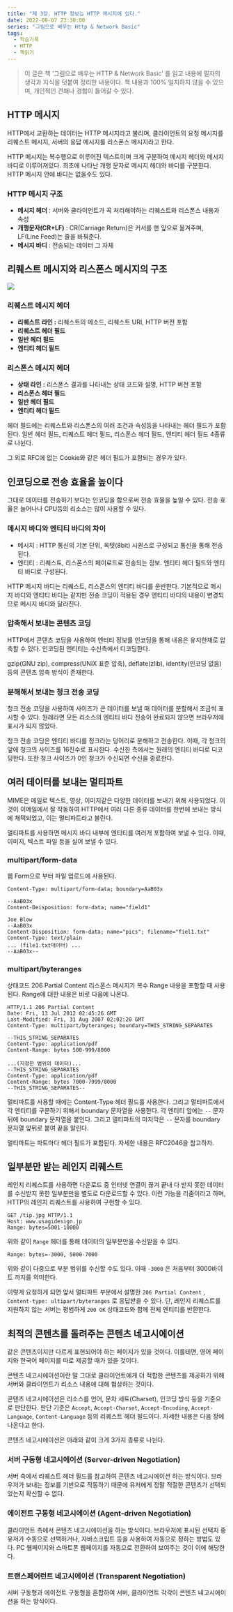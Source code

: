 ```yaml
---
title: "제 3장. HTTP 정보는 HTTP 메시지에 있다."
date: 2022-08-07 23:30:00
series: "그림으로 배우는 Http & Network Basic"
tags:
  - 학습기록
  - HTTP
  - 책읽기
---
```


> 이 글은 책 ‘그림으로 배우는 HTTP & Network Basic’ 를 읽고 내용에 필자의 생각과 지식을 덧붙여 정리한 내용이다. 책 내용과 100% 일치하지 않을 수 있으며, 개인적인 견해나 경험이 들어갈 수 있다.

## HTTP 메시지

HTTP에서 교환하는 데이터는 HTTP 메시지라고 불리며, 클라이언트의 요청 메시지를 리퀘스트 메시지, 서버의 응답 메시지를 리스폰스 메시지라고 한다.

HTTP 메시지는 복수행으로 이루어진 텍스트이며 크게 구분하여 메시지 헤더와 메시지 바디로 이루어져있다. 최초에 나타난 개행 문자로 메시지 헤더와 바디를 구분한다. HTTP 메시지 안에 바디는 없을수도 있다.

### HTTP 메시지 구조

- **메시지 헤더** : 서버와 클라이언트가 꼭 처리해야하는 리퀘스트와 리스폰스 내용과 속성
- **개행문자(CR+LF)** : CR(Carriage Return)은 커서를 맨 앞으로 옮겨주며, LF(Line Feed)는 줄을 바꿔준다.
- **메시지 바디** : 전송되는 데이터 그 자체

## 리퀘스트 메시지와 리스폰스 메시지의 구조

![](./message.png)

### 리퀘스트 메시지 헤더

- **리퀘스트 라인 :** 리퀘스트의 메소드, 리퀘스트 URI, HTTP 버전 포함
- **리퀘스트 헤더 필드**
- **일반 헤더 필드**
- **엔티티 헤더 필드**

### **리스폰스 메시지 헤더**

- **상태 라인 :** 리스폰스 결과를 나타내는 상태 코드와 설명, HTTP 버전 포함
- **리스폰스 헤더 필드**
- **일반 헤더 필드**
- **엔티티 헤더 필드**

헤더 필드에는 리퀘스트와 리스폰스의 여러 조건과 속성등을 나타내는 헤더 필드가 포함된다. 일반 헤더 필드, 리퀘스트 헤더 필드, 리스폰스 헤더 필드, 엔티티 헤더 필드 4종류로 나뉜다.

그 외로 RFC에 없는 Cookie와 같은 헤더 필드가 포함되는 경우가 있다.

## 인코딩으로 전송 효율을 높이다

그대로 데이터를 전송하기 보다는 인코딩을 함으로써 전송 효율을 높일 수 있다. 전송 효율은 늘어나나 CPU등의 리소스는 많이 사용할 수 있다.

### 메시지 바디와 엔티티 바디의 차이

- 메시지 : HTTP 통신의 기본 단위, 옥텟(8bit) 시퀀스로 구성되고 통신을 통해 전송된다.
- 엔티티 : 리퀘스트, 리스폰스의 페이로드로 전송되는 정보. 엔티티 헤더 필드와 엔티티 바디로 구성된다.

HTTP 메시지 바디는 리퀘스트, 리스폰스의 엔티티 바디를 운반한다. 기본적으로 메시지 바디와 엔티티 바디는 같지만 전송 코딩이 적용된 경우 엔티티 바디의 내용이 변경되므로 메시지 바디와 달라진다.

### 압축해서 보내는 콘텐츠 코딩

HTTP에서 콘텐츠 코딩을 사용하여 엔티티 정보를 인코딩을 통해 내용은 유지한채로 압축할 수 있다. 인코딩된 엔티티는 수신측에서 디코딩한다.

gzip(GNU zip), compress(UNIX 표준 압축), deflate(zlib), identity(인코딩 없음) 등의 콘텐츠 압축 방식이 존재한다.

### 분해해서 보내는 청크 전송 코딩

청크 전송 코딩을 사용하여 사이즈가 큰 데이터를 보낼 때 데이터를 분할해서 조금씩 표시할 수 있다. 원래라면 모든 리소스의 엔티티 바디 전송이 완료되지 않으면 브라우저에 표시가 되지 않았다.

청크 전송 코딩은 엔티티 바디를 청크라는 덩어리로 분해하고 전송한다. 이때, 각 청크의 앞에 청크의 사이즈를 16진수로 표시한다. 수신한 측에서는 원래의 엔티티 바디로 디코딩한다. 또한 청크 사이즈가 0인 청크가 수신되면 수신을 종료한다.

## 여러 데이터를 보내는 멀티파트

MIME은 메일로 텍스트, 영상, 이미지같은 다양한 데이터를 보내기 위해 사용되었다. 이것이 이메일에서 잘 작동하여 HTTP에서 여러 다른 종류 데이터를 한번에 보내는 방식에 채택되었고, 이는 멀티파트라고 불린다.

멀티파트를 사용하면 메시지 바디 내부에 엔티티를 여러개 포함하여 보낼 수 있다. 이때, 이미지, 텍스트 파일 등을 실어 보낼 수 있다.

### multipart/form-data

웹 Form으로 부터 파일 업로드에 사용된다.

```
Content-Type: multipart/form-data; boundary=AaB03x

--AaB03x
Content-Deisposition: form-data; name="field1"

Joe Blow
--AaB03x
Content-Disposition: form-data; name="pics"; filename="fiel1.txt"
Content-Type: text/plain
... (file1.txt데이터) ...
--AaB03x--
```

### multipart/byteranges

상태코드 206 Partial Content 리스폰스 메시지가 복수 Range 내용을 포함할 때 사용된다. Range에 대한 내용은 바로 다음에 나온다.

```
HTTP/1.1 206 Partial Content
Date: Fri, 13 Jul 2012 02:45:26 GMT
Last-Modified: Fri, 31 Aug 2007 02:02:20 GMT
Content-Type: multipart/byteranges; boundary=THIS_STRING_SEPARATES

--THIS_STRING_SEPARATES
Content-Type: application/pdf
Content-Range: bytes 500-999/8000

...(지정한 범위의 데이터)...
--THIS_STRING_SEPARATES
Content-Type: application/pdf
Content-Range: bytes 7000-7999/8000
--THIS_STRING_SEPARATES--
```

멀티파트를 사용할 때에는 Content-Type 헤더 필드를 사용한다. 그리고 멀티파트에서 각 엔티티를 구분하기 위해서 boundary 문자열을 사용한다. 각 엔티티 앞에는 `--` 문자 뒤에 boundary 문자열을 붙인다. 그리고 멀티파트의 마지막은 `--` 문자를 boundary 문자열 앞뒤로 붙여 끝을 알린다.

멀티파트는 파트마다 헤더 필드가 포함된다. 자세한 내용은 RFC2046을 참고하자.

## 일부분만 받는 레인지 리퀘스트

레인지 리퀘스트를 사용하면 다운로드 중 인터넷 연결이 끊겨 끝내 다 받지 못한 데이터를 수신받지 못한 일부분만을 별도로 다운로드할 수 있다. 이런 기능을 리줌이라고 하며, HTTP의 레인지 리퀘스트를 사용하여 구현할 수 있다.

```
GET /tip.jpg HTTP/1.1
Host: www.usagidesign.jp
Range: bytes=5001-10000
```

위와 같이 `Range` 헤더를 통해 데이터의 일부분만을 수신받을 수 있다.

```
Range: bytes=-3000, 5000-7000
```

위와 같이 다중으로 부분 범위를 수신할 수도 있다. 이때 `-3000` 은 처음부터 3000바이트 까지를 의미한다.

이렇게 요청하게 되면 앞서 멀티파트 부분에서 설명한 `206 Partial Content` , `Content-type: ultipart/byteranges` 로 응답받을 수 있다. 단, 레인지 리퀘스트를 지원하지 않는 서버는 평범하게 `200 OK` 상태코드와 함께 전체 엔티티를 반환한다.

## 최적의 콘텐츠를 돌려주는 콘텐츠 네고시에이션

같은 콘텐츠이지만 다르게 표현되어야 하는 페이지가 있을 것이다. 이를테면, 영어 페이지와 한국어 페이지를 따로 제공할 때가 있을 것이다.

콘텐츠 네고시에이션이란 말 그대로 클라이언트에게 더 적합한 콘텐츠를 제공하기 위해 서버와 클라이언트가 리소스 내용에 대해 협상하는 것이다.

콘텐츠 네고시에이션은 리소스를 언어, 문자 세트(Charset), 인코딩 방식 등을 기준으로 판단한다. 판단 기준은 `Accept`, `Accept-Charset`, `Accept-Encoding`, `Accept-Language`, `Content-Language` 등의 리퀘스트 헤더 필드이다. 자세한 내용은 다음 장에 나온다고 한다.

콘텐츠 네고시에이션은 아래와 같이 크게 3가지 종류로 나뉜다.

### 서버 구동형 네고시에이션 (Server-driven Negotiation)

서버 측에서 리퀘스트 헤더 필드를 참고하여 콘텐츠 네고시에이션 하는 방식이다. 브라우저가 보내는 정보를 기반으로 작동하기 때문에 유저에게 정말 적절한 콘텐츠가 선택되었는지 확신할 수 없다.

### 에이전트 구동형 네고시에이션 (Agent-driven Negotiation)

클라이언트 측에서 콘텐츠 네고시에이션을 하는 방식이다. 브라우저에 표시된 선택지 중 유저가 수동으로 선택하거나, 자바스크립트 등을 사용하여 자동으로 정하는 방법도 있다. PC 웹페이지와 스마트폰 웹페이지를 자동으로 전환하여 보여주는 것이 이에 해당한다.

### 트랜스페어런트 네고시에이션 (Transparent Negotiation)

서버 구동형과 에이전트 구동형을 혼합하여 서버, 클라이언트 각각이 콘텐츠 네고시에이션을 하는 방식이다.
